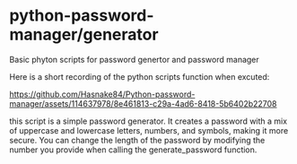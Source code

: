 # python-password-manager/generator

 Basic phyton scripts for password genertor and password manager

 Here is a short recording of the python scripts function when excuted:

 

https://github.com/Hasnake84/Python-password-manager/assets/114637978/8e461813-c29a-4ad6-8418-5b6402b22708




 this script is a simple password generator. It creates a password with a mix of uppercase and lowercase letters, numbers, and symbols, making it more secure. You can change the length of the password by modifying the number you provide when calling the generate_password function.
